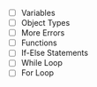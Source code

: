 - [ ] Variables
- [ ] Object Types
- [ ] More Errors
- [ ] Functions
- [ ] If-Else Statements
- [ ] While Loop
- [ ] For Loop
